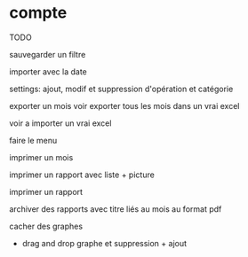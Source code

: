 compte
======

TODO


sauvegarder un filtre




importer avec la date

settings: ajout, modif et suppression d'opération et catégorie

exporter un mois voir exporter tous les mois dans un vrai excel

voir a importer un vrai excel

faire le menu

imprimer un mois

imprimer un rapport avec liste + picture

imprimer un rapport

archiver des rapports avec titre liés au mois au format pdf

cacher des graphes

+ drag and drop graphe et suppression + ajout